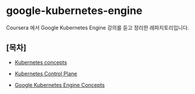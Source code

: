 # google-kubernetes-engine
Coursera 에서 Google Kubernetes Engine 강의를 듣고 정리한 레파지토리입니다. 

## [목차]

- [Kubernetes concepts](documents/k8s_concept.md)

- [Kubernetes Control Plane](documents/k8s_control_plane.md)

- [Google Kubernetes Engine Concepts](documents/google_kubernetes_concepts.md)